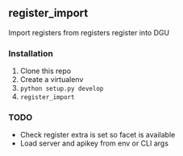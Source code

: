 ## register_import
Import registers from registers register into DGU

### Installation

1. Clone this repo
2. Create a virtualenv
3. ```python setup.py develop```
4. ```register_import```

### TODO

* Check register extra is set so facet is available
* Load server and apikey from env or CLI args
